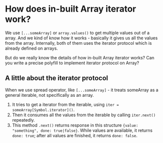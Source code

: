 # How does in-built Array iterator work?

We use `[...someArray]` or `array.values()` to get multiple values out of a array.  And we kind of know how it works - basically it gives us all the values from the array.  Internally, both of them uses the iterator protocol which is already defined on arrays.

But do we really know the details of how in-built Array iterator works? Can you write a precise polyfill to implement iterator protocol on Array?

## A little about the iterator protocol

When we use spread operator, like `[...someArray]` - it treats someArray as a general iterable, not specifically as an array.  
1. It tries to get a iterator from the iterable, using `iter = someArray[Symbol.iterator]()`. 
2. Then it consumes all the values from the iterable by calling `iter.next()` repeatedly. 
3. This method `.next()` returns response in this structure `{value: "something", done: true|false}`.  While values are available, it returns `done: true`; after all values are finished, it returns `done: false`.


<!--stackedit_data:
eyJoaXN0b3J5IjpbNzgxMTEzNzg1LC04NTE4NjYyNSwtMTUxNT
k5MzA4MSwtMTc5NDY1NDMwNCwxMDM2MDk3MTA0LC00Mzk5OTc4
NTldfQ==
-->